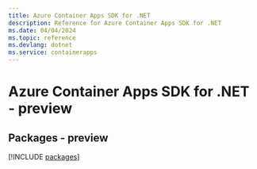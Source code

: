 ```yaml
---
title: Azure Container Apps SDK for .NET
description: Reference for Azure Container Apps SDK for .NET
ms.date: 04/04/2024
ms.topic: reference
ms.devlang: dotnet
ms.service: containerapps
---
```

# Azure Container Apps SDK for .NET - preview
## Packages - preview
[!INCLUDE [packages](container-apps-index.md)]